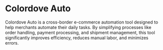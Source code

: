 # Colordove Auto

Colordove Auto is a cross-border e-commerce automation tool designed to help merchants automate their daily tasks. By simplifying processes like order handling, payment processing, and shipment management, this tool significantly improves efficiency, reduces manual labor, and minimizes errors.
